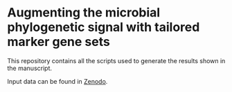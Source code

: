 # Augmenting the microbial phylogenetic signal with tailored marker gene sets

This repository contains all the scripts used to generate the results shown in the manuscript.

Input data can be found in [Zenodo](https://doi.org/10.5281/zenodo.14991373).


